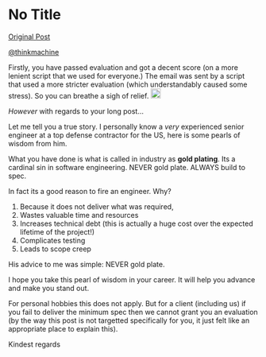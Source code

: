 # No Title

[Original Post](https://discourse.onlinedegree.iitm.ac.in/t/171141/285)

<p><a class="mention" href="/u/thinkmachine">@thinkmachine</a></p>
<p>Firstly, you have passed evaluation and got a decent score (on a more lenient script that we used for everyone.) The email was sent by a script that used a more stricter evaluation (which understandably caused some stress). So you can breathe a sigh of relief. <img src="https://emoji.discourse-cdn.com/google/slight_smile.png?v=14" title=":slight_smile:" class="emoji" alt=":slight_smile:" loading="lazy" width="20" height="20"></p>
<p><em>However</em> with regards to your long post…</p>
<p>Let me tell you a true story. I personally know a <em>very</em> experienced senior engineer at a top defense contractor for the US, here is some pearls of wisdom from him.</p>
<p>What you have done is what is called in industry as <strong>gold plating</strong>. Its a cardinal sin in software engineering. NEVER gold plate. ALWAYS build to spec.</p>
<p>In fact its a good reason to fire an engineer. Why?</p>
<ol>
<li>Because it does not deliver what was required,</li>
<li>Wastes valuable time and resources</li>
<li>Increases technical debt (this is actually a huge cost over the expected lifetime of the project!)</li>
<li>Complicates testing</li>
<li>Leads to scope creep</li>
</ol>
<p>His advice to me was simple: NEVER gold plate.</p>
<p>I hope you take this pearl of wisdom in your career. It will help you advance and make you stand out.</p>
<p>For personal hobbies this does not apply. But for a client (including us) if you fail to deliver the minimum spec then we cannot grant you an evaluation (by the way this post is not targetted specifically for you, it just felt like an appropriate place to explain this).</p>
<p>Kindest regards</p>